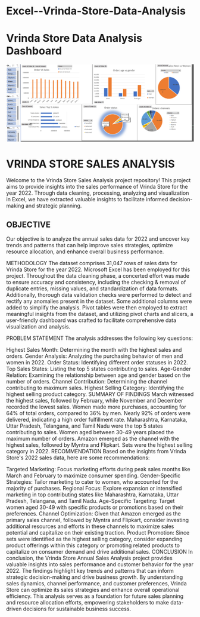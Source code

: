 # Excel--Vrinda-Store-Data-Analysis

# Vrinda Store Data Analysis Dashboard
![Image Alt](https://github.com/shshankmishra26/Excel--Vrinda-Store-Data-Analysis/blob/main/Vrinda%20store%20dashboard.png?raw=true)

# VRINDA STORE SALES ANALYSIS
Welcome to the Vrinda Store Sales Analysis project repository! This project aims to provide insights into the sales performance of Vrinda Store for the year 2022. Through data cleaning, processing, analyzing and visualization in Excel, we have extracted valuable insights to facilitate informed decision-making and strategic planning.

## OBJECTIVE
Our objective is to analyze the annual sales data for 2022 and uncover key trends and patterns that can help improve sales strategies, optimize resource allocation, and enhance overall business performance.

METHODOLOGY
The dataset comprises 31,047 rows of sales data for Vrinda Store for the year 2022. Microsoft Excel has been employed for this project. Throughout the data cleaning phase, a concerted effort was made to ensure accuracy and consistency, including the checking & removal of duplicate entries, missing values, and standardization of data formats. Additionally, thorough data validation checks were performed to detect and rectify any anomalies present in the dataset. Some additional columns were added to simplify the analysis. Pivot tables were then employed to extract meaningful insights from the dataset, and utilizing pivot charts and slicers, a user-friendly dashboard was crafted to facilitate comprehensive data visualization and analysis.

PROBLEM STATEMENT
The analysis addresses the following key questions:

Highest Sales Month: Determining the month with the highest sales and orders.
Gender Analysis: Analyzing the purchasing behavior of men and women in 2022.
Order Status: Identifying different order statuses in 2022.
Top Sales States: Listing the top 5 states contributing to sales.
Age-Gender Relation: Examining the relationship between age and gender based on the number of orders.
Channel Contribution: Determining the channel contributing to maximum sales.
Highest Selling Category: Identifying the highest selling product category.
SUMMARY OF FINDINGS
March witnessed the highest sales, followed by February, while November and December recorded the lowest sales.
Women made more purchases, accounting for 64% of total orders, compared to 36% by men.
Nearly 92% of orders were delivered, indicating a high order fulfillment rate.
Maharashtra, Karnataka, Uttar Pradesh, Telangana, and Tamil Nadu were the top 5 states contributing to sales.
Women aged between 30-49 years placed the maximum number of orders.
Amazon emerged as the channel with the highest sales, followed by Myntra and Flipkart.
Sets were the highest selling category in 2022.
RECOMMENDATION
Based on the insights from Vrinda Store's 2022 sales data, here are some recommendations:

Targeted Marketing: Focus marketing efforts during peak sales months like March and February to maximize consumer spending.
Gender-Specific Strategies: Tailor marketing to cater to women, who accounted for the majority of purchases.
Regional Focus: Explore expansion or intensified marketing in top contributing states like Maharashtra, Karnataka, Uttar Pradesh, Telangana, and Tamil Nadu.
Age-Specific Targeting: Target women aged 30-49 with specific products or promotions based on their preferences.
Channel Optimization: Given that Amazon emerged as the primary sales channel, followed by Myntra and Flipkart, consider investing additional resources and efforts in these channels to maximize sales potential and capitalize on their existing traction.
Product Promotion: Since sets were identified as the highest selling category, consider expanding product offerings within this category or promoting related products to capitalize on consumer demand and drive additional sales.
CONCLUSION
In conclusion, the Vrinda Store Annual Sales Analysis project provides valuable insights into sales performance and customer behavior for the year 2022. The findings highlight key trends and patterns that can inform strategic decision-making and drive business growth. By understanding sales dynamics, channel performance, and customer preferences, Vrinda Store can optimize its sales strategies and enhance overall operational efficiency. This analysis serves as a foundation for future sales planning and resource allocation efforts, empowering stakeholders to make data-driven decisions for sustainable business success.

